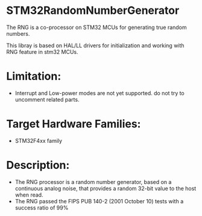 # STM32RandomNumberGenerator
The RNG is a co-processor on STM32 MCUs for generating true random numbers.

This libray is based on HAL/LL drivers for initialization and working with RNG feature in stm32 MCUs.

# Limitation:
- Interrupt and Low-power modes are not yet supported. do not try to uncomment related parts.
# Target Hardware Families:
- STM32F4xx family
# Description:
- The RNG processor is a random number generator, based on a continuous analog noise, that provides a random 32-bit value to the host when read.
- The RNG passed the FIPS PUB 140-2 (2001 October 10) tests with a success ratio of 99%
